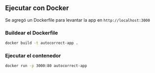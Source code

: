 ## Ejecutar con Docker

Se agregó un Dockerfile para levantar la app en `http://localhost:3000`

### Buildear el Dockerfile

```bash
docker build -t autocorrect-app .
```

### Ejecutar el contenedor

```bash
docker run -p 3000:80 autocorrect-app
```
